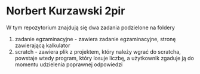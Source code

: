 # Norbert Kurzawski 2pir
W tym repozytorium znajdują się dwa zadania podzielone na foldery
1) zadanie egzaminacyjne - zawiera zadanie egzaminacyjne, stronę zawierającą kalkulator
2) scratch - zawiera plik z projektem, który należy wgrać do scratcha, powstaje wtedy program, który losuje liczbę, a użytkownik zgaduje ją do momentu udzielenia poprawnej odpowiedzi
